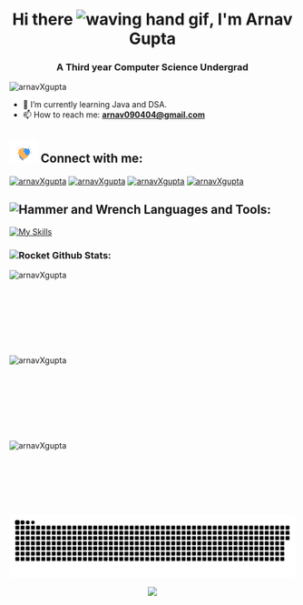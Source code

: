 <h1 align="center">Hi there <img src="https://user-images.githubusercontent.com/72663882/171687151-bb31c996-c9d2-49c8-b593-734946893b23.gif" alt="waving hand gif" aria-hidden="true" width="40" />, I'm Arnav Gupta</h1>

<h3 align="center">A Third year Computer Science Undergrad</h3>

<p align="left"> <img src="https://komarev.com/ghpvc/?username=arnavXgupta&label=Profile%20views&color=blueviolet&style=plastic" alt="arnavXgupta" /> </p>
<!-- &base=1000 can add when reqd &abbreviated=true-->


- 🌱 I’m currently learning Java and DSA.
- 📫 How to reach me: **arnav090404@gmail.com**

## <img src="https://github.com/0xAbdulKhalid/0xAbdulKhalid/raw/main/assets/mdImages/handshake.gif" width ="50" height ="40"/> **Connect with me:**  
<p align="left">
<a href="mailto:arnav090404@gmail.com"  target="_blank"><img align="center" src="https://skillicons.dev/icons?i=gmail" alt="arnavXgupta" height="30" width="40" /></a>
<a href="https://www.linkedin.com/in/arnav-gupta-a810ba260/" target="_blank"><img align="center" src="https://skillicons.dev/icons?i=linkedin" alt="arnavXgupta" height="30" width="40" /></a>
<a href="https://leetcode.com/u/arnav090404/"  target="_blank"><img align="center" src="https://raw.githubusercontent.com/rahuldkjain/github-profile-readme-generator/master/src/images/icons/Social/leet-code.svg" alt="arnavXgupta" height="30" width="40" /></a>
<a href="https://www.instagram.com/_arnav.07_/"  target="_blank"><img align="center"  src="https://skillicons.dev/icons?i=instagram" alt="arnavXgupta" height="30" width="40" /></a>

</p>

## <img src="https://media2.giphy.com/media/QssGEmpkyEOhBCb7e1/giphy.gif?cid=ecf05e47a0n3gi1bfqntqmob8g9aid1oyj2wr3ds3mg700bl&rid=giphy.gif" alt="Hammer and Wrench" width="30" height="30" /> **Languages and Tools:**  
[![My Skills](https://skillicons.dev/icons?i=c,cpp,python,mysql,html,css,bootstrap,js,jquery,react,expressjs,nodejs,java,postman,npm,git,github,netlify,vscode,matlab,ps,autocad,arduino,stackoverflow&perline=13)](#)

<h3 align="left"><img src="https://raw.githubusercontent.com/Tarikul-Islam-Anik/Animated-Fluent-Emojis/master/Emojis/Travel%20and%20places/Rocket.png" alt="Rocket" width="30" height="30" /> Github Stats:</h3>


<p><img align="left" src="https://github-readme-stats.vercel.app/api/top-langs?username=arnavXgupta&show_icons=true&theme=highcontrast&title_color=ffffff&text_color=ffffff&cache_seconds=100&locale=en&layout=compact" alt="arnavXgupta" /></p>
<br>
<br><br>
<br><br>
<br><br>
<br>

<p><img align="left" src="https://github-readme-streak-stats.herokuapp.com/?user=arnavXgupta&theme=highcontrast" alt="arnavXgupta" /></p>


<br>
<br><br>
<br><br>
<br><br>
<br>
<p>&nbsp;<img align="left" src="https://github-readme-stats.vercel.app/api?username=arnavXgupta&show_icons=true&theme=highcontrast&title_color=ffffff&text_color=ffffff&cache_seconds=100&locale=en" alt="arnavXgupta" /></p>
<br>
<br><br>
<br><br>
<p align="center"> <img src="https://raw.githubusercontent.com/arshiyaakishore/snake-for-readme/main/snakegame.svg" alt="Snake animation" /> </p>
<!-- graph -->
<!-- <p>&nbsp;<img align="left" src="https://github-readme-activity-graph.vercel.app/graph?username=arnavXgupta&theme=react-dark"  alt="arnavXgupta" /></p> -->

<p align="center">
     <img src="https://capsule-render.vercel.app/api?type=waving&color=gradient&height=100&width=100vw&section=footer"/>
</p>
